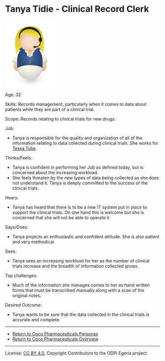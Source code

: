 <!-- SPDX-License-Identifier: CC-BY-4.0 -->
<!-- Copyright Contributors to the ODPi Egeria project. -->

# Tanya Tidie - Clinical Record Clerk

![Icon](tanya-tidie.png)

Age: 32

Skills:
Records management, particularly when it comes to data about
patients while they are part of a clinical trial.

Scope:
Records relating to clinical trials for new drugs.

Job:
* Tanya is responsible for the quality and organization of
all of the information relating to data collected during clinical trials.
She works for [Tessa Tube](tessa-tube.md).

Thinks/Feels:
* Tanya is confident in performing her Job as defined today,
but is concerned about the increasing workload.
* She feels threaten by the new types of data being collected as
she does not understand it.
Tanya is deeply committed to the success of the clinical trials.

Hears:
* Tanya has heard that there is to be a new IT system put in place
to support the clinical trials.
On one hand this is welcome but she is concerned that she will
not be able to operate it.

Says/Does:
* Tanya projects an enthusiastic and confident attitude.
She is also patient and very methodical.

Sees:
* Tanya sees an increasing workload for her as the number of clinical
trials increase and the breadth of information collected grows.

Top challenges:
* Much of the information she manages comes to her as hand written
forms that must be transcribed manually along with a scan of the original notes.

Desired Outcome:
* Tanya wants to be sure that the data collected in the clinical
trials is accurate and complete.

----
* [Return to Coco Pharmaceuticals Personas](.)
* [Return to Coco Pharmaceuticals Overview](..)

----
License: [CC BY 4.0](https://creativecommons.org/licenses/by/4.0/),
Copyright Contributors to the ODPi Egeria project.
